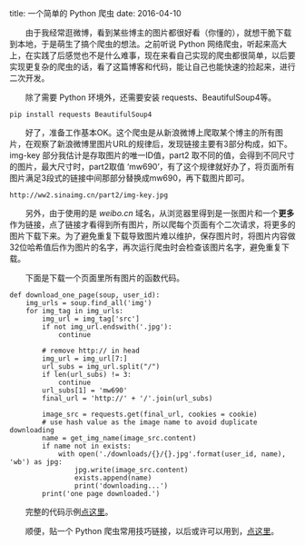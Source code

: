 title: 一个简单的 Python 爬虫
date: 2016-04-10

&emsp;&emsp;由于我经常逛微博，看到某些博主的图片都很好看（你懂的），就想干脆下载到本地，于是萌生了搞个爬虫的想法。之前听说 Python 网络爬虫，听起来高大上，在实践了后感觉也不是什么难事，现在来看自己实现的爬虫都很简单，以后要实现更复杂的爬虫的话，看了这篇博客和代码，能让自己也能快速的捡起来，进行二次开发。

&emsp;&emsp;除了需要 Python 环境外，还需要安装 requests、BeautifulSoup4等。

    pip install requests BeautifulSoup4

&emsp;&emsp;好了，准备工作基本OK。这个爬虫是从新浪微博上爬取某个博主的所有图片，在观察了新浪微博里图片URL的规律后，发现链接主要有3部分构成，如下。img-key 部分我估计是存取图片的唯一ID值，part2 取不同的值，会得到不同尺寸的图片，最大尺寸时，part2取值 ‘mw690’，有了这个规律就好办了，将页面所有图片满足3段式的链接中间那部分替换成mw690，再下载图片即可。


    http://ww2.sinaimg.cn/part2/img-key.jpg

&emsp;&emsp;另外，由于使用的是 *weibo.cn* 域名，从浏览器里得到是一张图片和一个**更多**作为链接，点了链接才看得到所有图片，所以爬每个页面有个二次请求，将更多的图片下载下来。为了避免重复下载导致图片难以维护，保存图片时，将图片内容做32位哈希值后作为图片的名字，再次运行爬虫时会检查该图片名字，避免重复下载。

&emsp;&emsp;下面是下载一个页面里所有图片的函数代码。


    def download_one_page(soup, user_id):
        img_urls = soup.find_all('img')
        for img_tag in img_urls:
            img_url = img_tag['src']
            if not img_url.endswith('.jpg'):
                continue

            # remove http:// in head
            img_url = img_url[7:]
            url_subs = img_url.split("/")
            if len(url_subs) != 3:
                continue
            url_subs[1] = 'mw690'
            final_url = 'http://' + '/'.join(url_subs)

            image_src = requests.get(final_url, cookies = cookie)
            # use hash value as the image name to avoid duplicate downloading
            name = get_img_name(image_src.content)
            if name not in exists:
                with open('./downloads/{}/{}.jpg'.format(user_id, name), 'wb') as jpg:
                    jpg.write(image_src.content)
                    exists.append(name)
                    print('downloading...')
            print('one page downloaded.')


&emsp;&emsp;完整的代码示例[点这里](https://github.com/hsqs/spiders/blob/master/weibo/weibo_miner.py)。

&emsp;&emsp;顺便，贴一个 Python 爬虫常用技巧链接，以后或许可以用到，[点这里](http://my.oschina.net/jhao104/blog/647308?fromerr=KzH2VGaK)。




